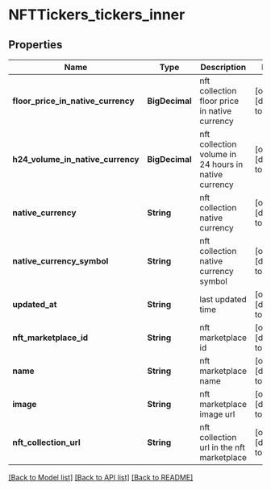 # NFTTickers_tickers_inner
## Properties

| Name | Type | Description | Notes |
|------------ | ------------- | ------------- | -------------|
| **floor\_price\_in\_native\_currency** | **BigDecimal** | nft collection floor price in native currency | [optional] [default to null] |
| **h24\_volume\_in\_native\_currency** | **BigDecimal** | nft collection volume in 24 hours in native currency | [optional] [default to null] |
| **native\_currency** | **String** | nft collection native currency | [optional] [default to null] |
| **native\_currency\_symbol** | **String** | nft collection native currency symbol | [optional] [default to null] |
| **updated\_at** | **String** | last updated time | [optional] [default to null] |
| **nft\_marketplace\_id** | **String** | nft marketplace id | [optional] [default to null] |
| **name** | **String** | nft marketplace name | [optional] [default to null] |
| **image** | **String** | nft marketplace image url | [optional] [default to null] |
| **nft\_collection\_url** | **String** | nft collection url in the nft marketplace | [optional] [default to null] |

[[Back to Model list]](../README.md#documentation-for-models) [[Back to API list]](../README.md#documentation-for-api-endpoints) [[Back to README]](../README.md)

